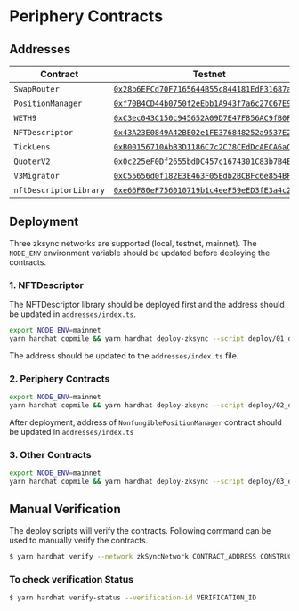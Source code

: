 # Periphery Contracts  

## Addresses

| Contract | Testnet | Mainnet |
| --- | --- | --- |
| `SwapRouter` | [`0x28b6EFCd70F7165644B55c844181EdF31687aA65`](https://goerli.explorer.zksync.io/address/0x28b6EFCd70F7165644B55c844181EdF31687aA65) | - |
|`PositionManager` | [`0xf70B4CD44b0750f2eEbb1A943f7a6c27C67E98C3`](https://goerli.explorer.zksync.io/address/0xf70B4CD44b0750f2eEbb1A943f7a6c27C67E98C3) | - |
| `WETH9` | [`0xC3ec043C150c945652A09D7E47F856AC9fB0F893`](https://goerli.explorer.zksync.io/address/0xC3ec043C150c945652A09D7E47F856AC9fB0F893) | - | 
| `NFTDescriptor` | [`0x43A23E0849A42BE02e1FE376848252a9537E2953`](https://goerli.explorer.zksync.io/address/0x43A23E0849A42BE02e1FE376848252a9537E2953) | - |
|`TickLens` | [`0xB00156710AbB3D1186C7c2C78CEdDcAECA6aC45B`](https://goerli.explorer.zksync.io/address/0xB00156710AbB3D1186C7c2C78CEdDcAECA6aC45B) | - |
| `QuoterV2` | [`0x0c225eF0Df2655bdDC457c1674301C83b7B4Ed8a`](https://goerli.explorer.zksync.io/address/0x0c225eF0Df2655bdDC457c1674301C83b7B4Ed8a) | - |
|  `V3Migrator` | [`0xC55656d0f182E3E463F05Edb2BCBFc6e854BF5Cd`](https://goerli.explorer.zksync.io/address/0xC55656d0f182E3E463F05Edb2BCBFc6e854BF5Cd) | - |
|  `nftDescriptorLibrary` | [`0xe66F80eF756010719b1c4eeF59eED3fE3a4c255A`](https://goerli.explorer.zksync.io/address/0xe66F80eF756010719b1c4eeF59eED3fE3a4c255A) | - |

## Deployment
Three zksync networks are supported (local, testnet, mainnet). The `NODE_ENV` environment variable should be updated before deploying the contracts.
### 1. NFTDescriptor
The NFTDescriptor library should be deployed first and the address should be updated in `addresses/index.ts`.

``` sh
export NODE_ENV=mainnet
yarn hardhat copmile && yarn hardhat deploy-zksync --script deploy/01_deployLibraries.ts
``` 

The address should be updated to the `addresses/index.ts` file.

### 2. Periphery Contracts
``` sh
export NODE_ENV=mainnet
yarn hardhat copmile && yarn hardhat deploy-zksync --script deploy/02_deploy.ts
``` 

After deployment, address of `NonfungiblePositionManager` contract should be updated in `addresses/index.ts` 

### 3. Other Contracts
``` sh
export NODE_ENV=mainnet
yarn hardhat copmile && yarn hardhat deploy-zksync --script deploy/03_deployOthers.ts
``` 

## Manual Verification
The deploy scripts will verify the contracts. Following command can be used to manually verify the contracts.

``` sh
$ yarn hardhat verify --network zkSyncNetwork CONTRACT_ADDRESS CONSTRUCTOR_PARAMS 
```

### To check verification Status
``` sh
$ yarn hardhat verify-status --verification-id VERIFICATION_ID
```